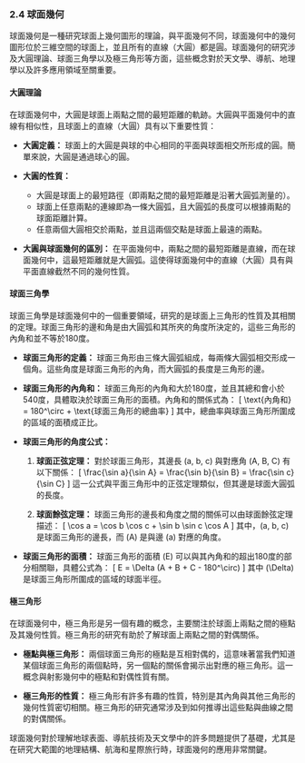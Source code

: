 ### 2.4 球面幾何

球面幾何是一種研究球面上幾何圖形的理論，與平面幾何不同，球面幾何中的幾何圖形位於三維空間的球面上，並且所有的直線（大圓）都是圓。球面幾何的研究涉及大圓理論、球面三角學以及極三角形等方面，這些概念對於天文學、導航、地理學以及許多應用領域至關重要。

#### 大圓理論

在球面幾何中，大圓是球面上兩點之間的最短距離的軌跡。大圓與平面幾何中的直線有相似性，且球面上的直線（大圓）具有以下重要性質：

- **大圓定義：** 球面上的大圓是與球的中心相同的平面與球面相交所形成的圓。簡單來說，大圓是通過球心的圓。

- **大圓的性質：**
  - 大圓是球面上的最短路徑（即兩點之間的最短距離是沿著大圓弧測量的）。
  - 球面上任意兩點的連線即為一條大圓弧，且大圓弧的長度可以根據兩點的球面距離計算。
  - 任意兩個大圓相交於兩點，並且這兩個交點是球面上最遠的兩點。

- **大圓與球面幾何的區別：** 在平面幾何中，兩點之間的最短距離是直線，而在球面幾何中，這最短距離就是大圓弧。這使得球面幾何中的直線（大圓）具有與平面直線截然不同的幾何性質。

#### 球面三角學

球面三角學是球面幾何中的一個重要領域，研究的是球面上三角形的性質及其相關的定理。球面三角形的邊和角是由大圓弧和其所夾的角度所決定的，這些三角形的內角和並不等於180度。

- **球面三角形的定義：** 球面三角形由三條大圓弧組成，每兩條大圓弧相交形成一個角。這些角度是球面三角形的內角，而大圓弧的長度是三角形的邊。

- **球面三角形的內角和：** 球面三角形的內角和大於180度，並且其總和會小於540度，具體取決於球面三角形的面積。內角和的關係式為：
  \[
  \text{內角和} = 180^\circ + \text{球面三角形的總曲率}
  \]
  其中，總曲率與球面三角形所圍成的區域的面積成正比。

- **球面三角形的角度公式：**
  1. **球面正弦定理：** 對於球面三角形，其邊長 \(a, b, c\) 與對應角 \(A, B, C\) 有以下關係：
     \[
     \frac{\sin a}{\sin A} = \frac{\sin b}{\sin B} = \frac{\sin c}{\sin C}
     \]
     這一公式與平面三角形中的正弦定理類似，但其邊是球面大圓弧的長度。

  2. **球面餘弦定理：** 球面三角形的邊長和角度之間的關係可以由球面餘弦定理描述：
     \[
     \cos a = \cos b \cos c + \sin b \sin c \cos A
     \]
     其中，\(a, b, c\) 是球面三角形的邊長，而 \(A\) 是與邊 \(a\) 對應的角度。

- **球面三角形的面積：** 球面三角形的面積 \(E\) 可以與其內角和的超出180度的部分相關聯，具體公式為：
  \[
  E = \Delta (A + B + C - 180^\circ)
  \]
  其中 \(\Delta\) 是球面三角形所圍成的區域的球面半徑。

#### 極三角形

在球面幾何中，極三角形是另一個有趣的概念，主要關注於球面上兩點之間的極點及其幾何性質。極三角形的研究有助於了解球面上兩點之間的對偶關係。

- **極點與極三角形：** 兩個球面三角形的極點是互相對偶的，這意味著當我們知道某個球面三角形的兩個點時，另一個點的關係會揭示出對應的極三角形。這一概念與射影幾何中的極點和對偶性質有關。

- **極三角形的性質：** 極三角形有許多有趣的性質，特別是其內角與其他三角形的幾何性質密切相關。極三角形的研究通常涉及到如何推導出這些點與曲線之間的對偶關係。

球面幾何對於理解地球表面、導航技術及天文學中的許多問題提供了基礎，尤其是在研究大範圍的地理結構、航海和星際旅行時，球面幾何的應用非常關鍵。